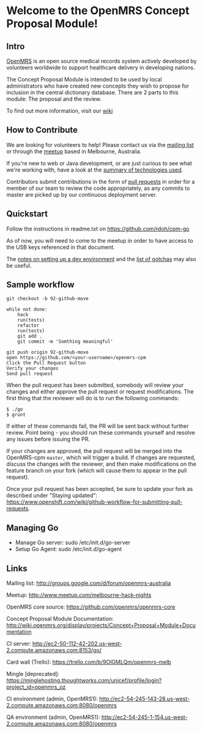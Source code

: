Welcome to the OpenMRS Concept Proposal Module!
===============================================

Intro
-----

[OpenMRS](http://openmrs.org) is an open source medical records system actively developed by volunteers worldwide to support healthcare delivery in developing nations.

The Concept Proposal Module is intended to be used by local administrators who have created new concepts they wish to propose for inclusion in the central dictionary database.  There are 2 parts to this module: The proposal and the review.

To find out more information, visit our [wiki](https://wiki.openmrs.org/display/projects/Melbourne+Hack+Night+-+Concept+Proposal+Module)

How to Contribute
-----------------

We are looking for volunteers to help!  Please contact us via the [mailing list](http://groups.google.com/d/forum/openmrs-australia) or through the [meetup](http://www.meetup.com/melbourne-hack-nights) based in Melbourne, Australia.

If you're new to web or Java development, or are just curious to see what we're working with, have a look at the [summary of technologies used](https://github.com/OpenMRS-Australia/openmrs-cpm/wiki/Resources).

Contributors submit contributions in the form of [pull requests](https://help.github.com/articles/using-pull-requests) in order for a member of our team to review the code appropriately, as any commits to master are picked up by our continuous deployment server.

Quickstart
----------

Follow the instructions in readme.txt on https://github.com/rdoh/cpm-go

As of now, you will need to come to the meetup in order to have access to the USB keys referenced in that document.

The [notes on setting up a dev environment](https://github.com/OpenMRS-Australia/openmrs-cpm/wiki/How-To-Set-Up-A-Development-Environment) and the [list of gotchas](https://github.com/OpenMRS-Australia/openmrs-cpm/wiki/Gotchas) may also be useful.

Sample workflow
---------------

    git checkout -b 92-github-move

    while not done:
        hack
        run(tests)
        refactor
        run(tests)
        git add .
        git commit -m 'Somthing meaningful'

    git push origin 92-github-move
    open https://github.com/<your-username>/openmrs-cpm
    Click the Pull Request button
    Verify your changes
    Send pull request


When the pull request has been submitted, somebody will review your changes and either approve the pull request or request modifications. The first thing that the reviewer will do is to run the following commands:

    $ ./go
    $ grunt

If either of these commands fail, the PR will be sent back without further review. Point being - you should run these commands yourself and resolve any issues before issuing the PR.

If your changes are approved, the pull request will be merged into the OpenMRS-cpm `master`, which will trigger a build. If changes are requested, discuss the changes with the reviewer, and then make modifications on the feature branch on your fork (which will cause them to appear in the pull request).

Once your pull request has been accepted, be sure to update your fork as described under "Staying updated": https://www.openshift.com/wiki/github-workflow-for-submitting-pull-requests.

Managing Go
-----------

 * Manage Go server: sudo /etc/init.d/go-server <cmd>
 * Setup Go Agent: sudo /etc/init.d/go-agent <cmd>

Links
-----

Mailing list: http://groups.google.com/d/forum/openmrs-australia

Meetup: http://www.meetup.com/melbourne-hack-nights

OpenMRS core source: https://github.com/openmrs/openmrs-core

Concept Proposal Module Documentation:
http://wiki.openmrs.org/display/projects/Concept+Proposal+Module+Documentation

CI server: http://ec2-50-112-42-202.us-west-2.compute.amazonaws.com:8153/go/

Card wall (Trello): https://trello.com/b/9OlGMLQm/openmrs-melb

Mingle [deprecated]: https://minglehosting.thoughtworks.com/unicef/profile/login?project_id=openmrs_oz

CI environment (admin, OpenMRS1): http://ec2-54-245-143-28.us-west-2.compute.amazonaws.com:8080/openmrs

QA environment (admin, OpenMRS1): http://ec2-54-245-1-154.us-west-2.compute.amazonaws.com:8080/openmrs
